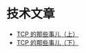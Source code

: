 
# 技术文章

- [TCP 的那些事儿（上）](http://coolshell.cn/articles/11564.html)
- [TCP 的那些事儿（下）](http://coolshell.cn/articles/11609.html)